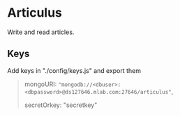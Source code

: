 # Articulus

Write and read articles.

## Keys

Add keys in "./config/keys.js" and export them

> mongoURI: `"mongodb://<dbuser>:<dbpassword>@ds127646.mlab.com:27646/articulus"`,
>
> secretOrkey: "secretkey"
